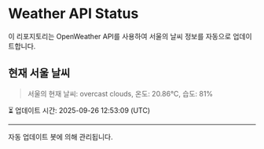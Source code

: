 
# Weather API Status

이 리포지토리는 OpenWeather API를 사용하여 서울의 날씨 정보를 자동으로 업데이트합니다.

## 현재 서울 날씨
> 서울의 현재 날씨: overcast clouds, 온도: 20.86°C, 습도: 81%

⏳ 업데이트 시간: 2025-09-26 12:53:09 (UTC)

---
자동 업데이트 봇에 의해 관리됩니다.
